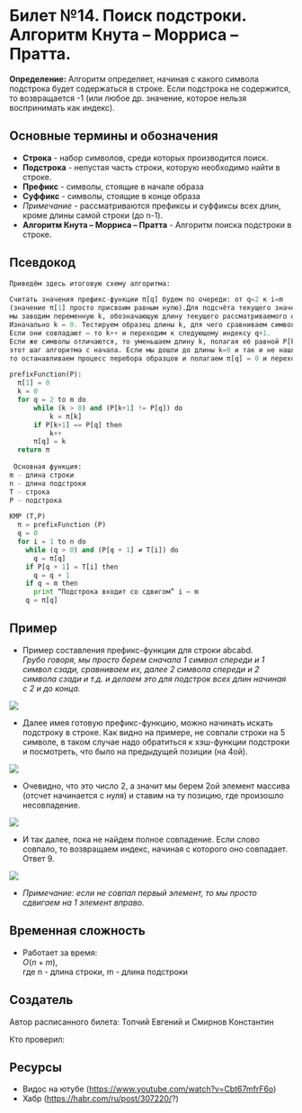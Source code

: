 # Билет №14. Поиск подстроки. Алгоритм Кнута – Морриса – Пратта.

**Определение:** Алгоритм определяет, начиная с какого символа подстрока будет содержаться в строке. Если подстрока не содержится, то возвращается -1 (или любое др. значение, которое нельзя воспринимать как индекс).  

## Основные термины и обозначения
- **Строка** - набор символов, среди которых производится поиск.  
- **Подстрока** - непустая часть строки, которую необходимо найти в строке.  
- **Префикс** - символы, стоящие в начале образа  
- **Суффикс** - символы, стоящие в конце образа  
- *Примечание* - рассматриваются префиксы и суффиксы всех длин, кроме длины самой строки (до n-1).
- **Алгоритм Кнута – Морриса – Пратта** - Алгоритм поиска подстроки в строке.



## Псевдокод
```python
Приведём здесь итоговую схему алгоритма:

Считать значения префикс-функции π[q] будем по очереди: от q=2 к i=m   
(значение π[1] просто присвоим равным нулю).Для подсчёта текущего значения π[q]  
мы заводим переменную k, обозначающую длину текущего рассматриваемого образца.  
Изначально k = 0. Тестируем образец длины k, для чего сравниваем символы P[k+1] и P[q].  
Если они совпадают — то k++ и переходим к следующему индексу q+1.  
Если же символы отличаются, то уменьшаем длину k, полагая её равной P[k], и повторяем  
этот шаг алгоритма с начала. Если мы дошли до длины k=0 и так и не нашли совпадения,  
то останавливаем процесс перебора образцов и полагаем π[q] = 0 и переходим к следующему индексу q+1.  

prefixFunction(P):
  π[1] = 0
  k = 0
  for q = 2 to m do
      while (k > 0) and (P[k+1] != P[q]) do
          k = π[k]
      if P[k+1] == P[q] then
          k++
      π[q] = k
  return π
  
 Основная функция: 
m - длина строки
n - длина подстроки
T - строка
P - подстрока

KMP (T,P)
  π = prefixFunction (P)
  q = 0
  for i = 1 to n do
    while (q > 0) and (P[q + 1] ≠ T[i]) do
      q = π[q]
    if P[q + 1] = T[i] then
      q = q + 1
    if q = m then
      print “Подстрока входит со сдвигом” i – m
    q = π[q]
```

## Пример 

- Пример составления префикс-функции для строки abcabd.  
*Грубо говоря, мы просто берем сначала 1 символ спереди и 1 символ сзади, сравниваем их, далее 2 символа спереди и 2 символа сзади и т.д. и делаем это для подстрок всех длин начиная с 2 и до конца.*

![](https://github.com/PetrSU-IMIT-2020/algo/blob/main/question14/images/1.png)

- Далее имея готовую префикс-функцию, можно начинать искать подстроку в строке. Как видно на примере, не совпали строки на 5 символе, в таком случае надо обратиться к хэш-функции подстроки и посмотреть, что было на предыдущей позиции (на 4ой).  

![](https://github.com/PetrSU-IMIT-2020/algo/blob/main/question14/images/2.png)

- Очевидно, что это число 2, а значит мы берем 2ой элемент массива (отсчет начинается с нуля) и ставим на ту позицию, где произошло несовпадение.  


![](https://github.com/PetrSU-IMIT-2020/algo/blob/main/question14/images/3.png)

 - И так далее, пока не найдем полное совпадение. Если слово совпало, то возвращаем индекс, начиная с которого оно совпадает. Ответ 9.

![](https://github.com/PetrSU-IMIT-2020/algo/blob/main/question14/images/4.png)

- *Примечание: если не совпал первый элемент, то мы просто сдвигаем на 1 элемент вправо.*


## Временная сложность

- Работает за время:  
$O(n + m)$,    
где n - длина строки, m - длина подстроки

## Создатель

Автор расписанного билета: Топчий Евгений и Смирнов Константин

Кто проверил: 

## Ресурсы
- Видос на ютубе (https://www.youtube.com/watch?v=Cbt67mfrF6o) 
- Хабр (https://habr.com/ru/post/307220/?)
